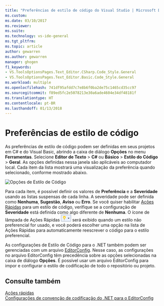 ```yaml
---
title: "Preferências de estilo de código do Visual Studio | Microsoft Docs"
ms.custom: 
ms.date: 03/10/2017
ms.reviewer: 
ms.suite: 
ms.technology: vs-ide-general
ms.tgt_pltfrm: 
ms.topic: article
author: gewarren
ms.author: gewarren
manager: ghogen
f1_keywords:
- VS.ToolsOptionsPages.Text_Editor.CSharp.Code_Style.General
- VS.ToolsOptionsPages.Text_Editor.Basic.Code_Style.General
ms.workload: multiple
ms.openlocfilehash: 741df95afdd7c7e8b6f0ba2de75c1465cd35cc97
ms.sourcegitcommit: f89ed5fc2e5078213e30a6ade4604e34df48181f
ms.translationtype: HT
ms.contentlocale: pt-BR
ms.lasthandoff: 01/13/2018
---
```

# <a name="code-style-preferences"></a>Preferências de estilo de código

As preferências de estilo de código podem ser definidas em seus projetos em C# e do Visual Basic, abrindo a caixa de diálogo **Opções** no menu **Ferramentas**. Selecione **Editor de Texto** > **C#** ou **Básico** > **Estilo do Código** > **Geral**. As opções definidas nessa janela são aplicáveis ao computador local. Cada item da lista mostrará uma visualização da preferência quando selecionado, conforme mostrado abaixo.

![Opções de Estilo de Código](media/code-style-quick-actions-dialog.png)

Para cada item, é possível definir os valores de **Preferência** e a **Severidade** usando as listas suspensas de cada linha. A severidade pode ser definida como **Nenhuma**, **Sugestão**, **Aviso** ou **Erro**. Se você quiser habilitar [Ações Rápidas](../ide/quick-actions.md) para um estilo de código, verifique se a configuração de **Severidade** está definida como algo diferente de **Nenhuma**. O ícone de lâmpada de Ações Rápidas ![Pequeno ícone de lâmpada](media/vs2015_lightbulbsmall.png) será exibido quando um estilo não preferencial for usado, e você poderá escolher uma opção na lista de Ações Rápidas para automaticamente reescrever o código para o estilo preferencial.

As configurações de Estilo de Código para o .NET também podem ser gerenciadas com um arquivo [EditorConfig](../ide/editorconfig-code-style-settings-reference.md). Nesse caso, as configurações no arquivo EditorConfig têm precedência sobre as opções selecionadas na caixa de diálogo **Opções**. É possível usar um arquivo EditorConfig para impor e configurar o estilo de codificação de todo o repositório ou projeto.

## <a name="see-also"></a>Consulte também

[Ações rápidas](../ide/quick-actions.md)  
[Configurações de convenção de codificação do .NET para o EditorConfig](../ide/editorconfig-code-style-settings-reference.md)